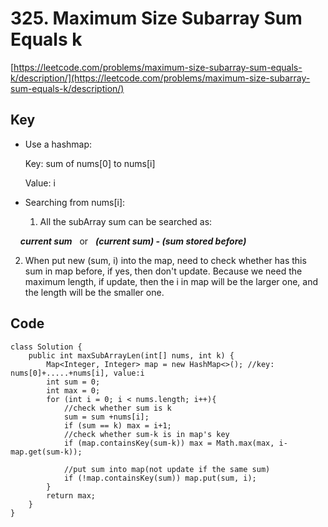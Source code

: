 # 325. Maximum Size Subarray Sum Equals k
[https://leetcode.com/problems/maximum-size-subarray-sum-equals-k/description/](https://leetcode.com/problems/maximum-size-subarray-sum-equals-k/description/)
## Key
* Use a hashmap: 

  Key: sum of nums[0] to nums[i] 
  
  Value: i

* Searching from nums[i]: 

  1. All the subArray sum can be searched as: 
    
      **_current sum_**    or    **_(current sum) - (sum stored before)_**
  
  2. When put new (sum, i) into the map, need to check whether has this sum in map before, if yes, then don't update. Because we need the maximum length, if update, then the i in map will be the larger one, and the length will be the smaller one. 
  
## Code
```
class Solution {
    public int maxSubArrayLen(int[] nums, int k) {
        Map<Integer, Integer> map = new HashMap<>(); //key: nums[0]+.....+nums[i], value:i
        int sum = 0;
        int max = 0;
        for (int i = 0; i < nums.length; i++){
            //check whether sum is k
            sum = sum +nums[i];
            if (sum == k) max = i+1;
            //check whether sum-k is in map's key
            if (map.containsKey(sum-k)) max = Math.max(max, i-map.get(sum-k));
                
            //put sum into map(not update if the same sum)
            if (!map.containsKey(sum)) map.put(sum, i);
        }
        return max;
    }
}
```

